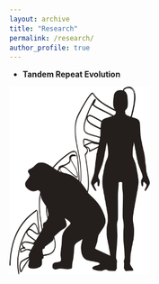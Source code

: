 ```yaml
---
layout: archive
title: "Research"
permalink: /research/
author_profile: true
---
```


- **Tandem Repeat Evolution**
<p>
  <img src="images/human_chimp_dna.png" alt="Tandem repeats (TRs) are repetitive DNA sequences crucial in genome evolution and function.
  Technological limitations held back our grasp of these elements until recently. Now, with long-read, high-fidelity whole-genome sequencing and advanced analytical tools, we are poised to uncover the extensive TR variation across eukaryotic genomes.
  During my postdoc research, I am focused on understanding the evolution of TRs in primate genomes—particularly humans, chimpanzees, and bonobos.
  We are leveraging long-read data within and between species to test evolutionary hypotheses about how TR variation drives ape adaptation." width="250" style="float: left; margin-right: 15px;">
  
</p>

